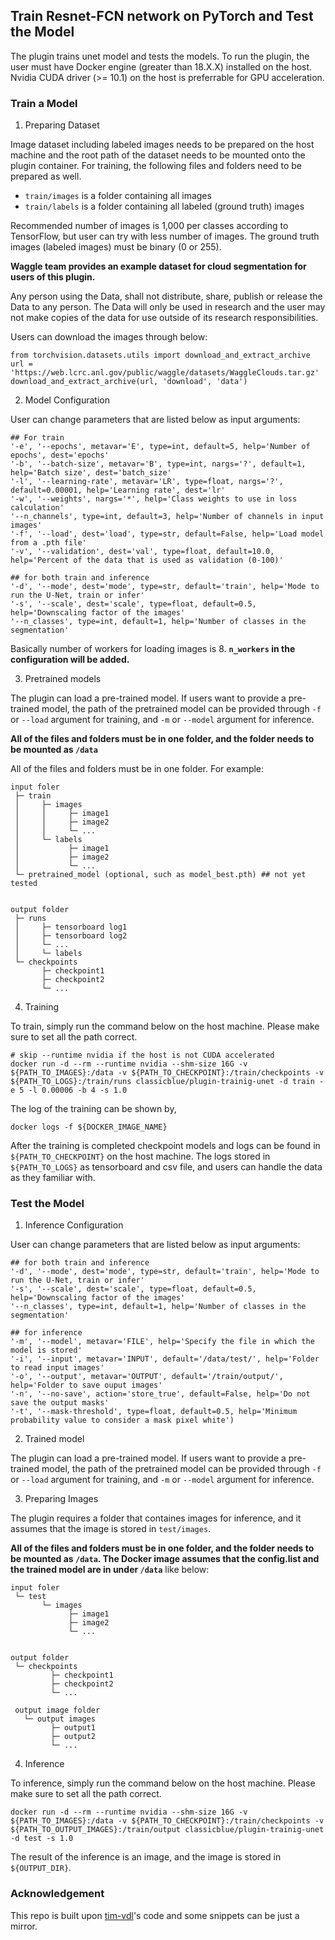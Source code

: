 ## Train Resnet-FCN network on PyTorch and Test the Model
The plugin trains unet model and tests the models. To run the plugin, the user must have Docker engine (greater than 18.X.X) installed on the host. Nvidia CUDA driver (>= 10.1) on the host is preferrable for GPU acceleration.


### Train a Model

1) Preparing Dataset

Image dataset including labeled images needs to be prepared on the host machine and the root path of the dataset needs to be mounted onto the plugin container. For training, the following files and folders need to be prepared as well.

- `train/images` is a folder containing all images
- `train/labels` is a folder containing all labeled (ground truth) images

Recommended number of images is 1,000 per classes according to TensorFlow, but user can try with less number of images. The ground truth images (labeled images) must be binary (0 or 255).

**Waggle team provides an example dataset for cloud segmentation for users of this plugin.**

Any person using the Data, shall not distribute, share, publish or release the Data to any person. The Data will only be used in research and the user may not make copies of the data for use outside of its research responsibilities.

Users can download the images through below:
```
from torchvision.datasets.utils import download_and_extract_archive
url = 'https://web.lcrc.anl.gov/public/waggle/datasets/WaggleClouds.tar.gz'
download_and_extract_archive(url, 'download', 'data')
```

2) Model Configuration

User can change parameters that are listed below as input arguments:
```
## For train
'-e', '--epochs', metavar='E', type=int, default=5, help='Number of epochs', dest='epochs'
'-b', '--batch-size', metavar='B', type=int, nargs='?', default=1, help='Batch size', dest='batch_size'
'-l', '--learning-rate', metavar='LR', type=float, nargs='?', default=0.00001, help='Learning rate', dest='lr'
'-w', '--weights', nargs='*', help='Class weights to use in loss calculation'
'--n_channels', type=int, default=3, help='Number of channels in input images'
'-f', '--load', dest='load', type=str, default=False, help='Load model from a .pth file'
'-v', '--validation', dest='val', type=float, default=10.0, help='Percent of the data that is used as validation (0-100)'

## for both train and inference
'-d', '--mode', dest='mode', type=str, default='train', help='Mode to run the U-Net, train or infer'
'-s', '--scale', dest='scale', type=float, default=0.5, help='Downscaling factor of the images'
'--n_classes', type=int, default=1, help='Number of classes in the segmentation'

```

Basically number of workers for loading images is 8. **`n_workers` in the configuration will be added.**

3) Pretrained models

The plugin can load a pre-trained model.  If users want to provide a pre-trained model, the path of the pretrained model can be provided through `-f` or `--load` argument for training, and `-m` or `--model` argument for inference.


**All of the files and folders must be in one folder, and the folder needs to be mounted as `/data`**

All of the files and folders must be in one folder. For example:
```
input foler
 ├─ train
 │     ├─ images
 │     │     ├─ image1
 │     │     ├─ image2
 │     │     └─ ...
 │     └─ labels
 │           ├─ image1
 │           ├─ image2
 │           └─ ...
 └─ pretrained_model (optional, such as model_best.pth) ## not yet tested
 
 
output folder
 ├─ runs
 │     ├─ tensorboard log1
 │     ├─ tensorboard log2
 │     └─ ...
 │     └─ labels
 └─ checkpoints
       ├─ checkpoint1
       ├─ checkpoint2
       └─ ...
 ```

4) Training

To train, simply run the command below on the host machine. Please make sure to set all the path correct.


```
# skip --runtime nvidia if the host is not CUDA accelerated
docker run -d --rm --runtime nvidia --shm-size 16G -v ${PATH_TO_IMAGES}:/data -v ${PATH_TO_CHECKPOINT}:/train/checkpoints -v ${PATH_TO_LOGS}:/train/runs classicblue/plugin-trainig-unet -d train -e 5 -l 0.00006 -b 4 -s 1.0
```

The log of the training can be shown by,

```
docker logs -f ${DOCKER_IMAGE_NAME}
```

After the training is completed checkpoint models and logs can be found in `${PATH_TO_CHECKPOINT}` on the host machine. The logs stored in `${PATH_TO_LOGS}` as tensorboard and csv file, and users can handle the data as they familiar with.



### Test the Model


1) Inference Configuration

User can change parameters that are listed below as input arguments:
```
## for both train and inference
'-d', '--mode', dest='mode', type=str, default='train', help='Mode to run the U-Net, train or infer'
'-s', '--scale', dest='scale', type=float, default=0.5, help='Downscaling factor of the images'
'--n_classes', type=int, default=1, help='Number of classes in the segmentation'

## for inference
'-m', '--model', metavar='FILE', help='Specify the file in which the model is stored'
'-i', '--input', metavar='INPUT', default='/data/test/', help='Folder to read input images'
'-o', '--output', metavar='OUTPUT', default='/train/output/', help='Folder to save ouput images'
'-n', '--no-save', action='store_true', default=False, help='Do not save the output masks'
'-t', '--mask-threshold', type=float, default=0.5, help='Minimum probability value to consider a mask pixel white')
```


2) Trained model

The plugin can load a pre-trained model.  If users want to provide a pre-trained model, the path of the pretrained model can be provided through `-f` or `--load` argument for training, and `-m` or `--model` argument for inference.


3) Preparing Images

The plugin requires a folder that containes images for inference, and it assumes that the image is stored in `test/images`.

**All of the files and folders must be in one folder, and the folder needs to be mounted as `/data`. The Docker image assumes that the config.list and the trained model are in under `/data`** like below:

```
input foler
 └─ test
       └─ images
             ├─ image1
             ├─ image2
             └─ ...
             
 
output folder
 └─ checkpoints
         ├─ checkpoint1
         ├─ checkpoint2
         └─ ...
 
 output image folder
   └─ output images
         ├─ output1
         ├─ output2
         └─ ...
```

4) Inference

To inference, simply run the command below on the host machine. Please make sure to set all the path correct.


```
docker run -d --rm --runtime nvidia --shm-size 16G -v ${PATH_TO_IMAGES}:/data -v ${PATH_TO_CHECKPOINT}:/train/checkpoints -v ${PATH_TO_OUTPUT_IMAGES}:/train/output classicblue/plugin-trainig-unet -d test -s 1.0
```

The result of the inference is an image, and the image is stored in `${OUTPUT_DIR}`.

### Acknowledgement

This repo is built upon [tim-vdl](https://github.com/tim-vdl/Pytorch-UNet)'s code and some snippets can be just a mirror.

